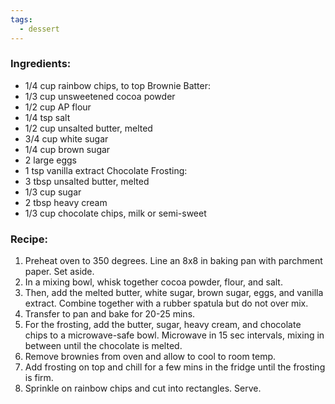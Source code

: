 ```yaml
---
tags:
  - dessert
---
```

### Ingredients:
- 1/4 cup rainbow chips, to top
Brownie Batter:
- 1/3 cup unsweetened cocoa powder
- 1/2 cup AP flour
- 1/4 tsp salt
- 1/2 cup unsalted butter, melted
- 3/4 cup white sugar
- 1/4 cup brown sugar
- 2 large eggs
- 1 tsp vanilla extract
Chocolate Frosting:
- 3 tbsp unsalted butter, melted
- 1/3 cup sugar
- 2 tbsp heavy cream
- 1/3 cup chocolate chips, milk or semi-sweet

### Recipe:
1. Preheat oven to 350 degrees. Line an 8x8 in baking pan with parchment paper. Set aside. 
2. In a mixing bowl, whisk together cocoa powder, flour, and salt. 
3. Then, add the melted butter, white sugar, brown sugar, eggs, and vanilla extract. Combine together with a rubber spatula but do not over mix. 
4. Transfer to pan and bake for 20-25 mins. 
5. For the frosting, add the butter, sugar, heavy cream, and chocolate chips to a microwave-safe bowl. Microwave in 15 sec intervals, mixing in between until the chocolate is melted. 
6. Remove brownies from oven and allow to cool to room temp. 
7. Add frosting on top and chill for a few mins in the fridge until the frosting is firm. 
8. Sprinkle on rainbow chips and cut into rectangles. Serve. 